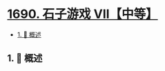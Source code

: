 # [1690. 石子游戏 VII【中等】](https://github.com/Tdahuyou/TNotes.leetcode/tree/main/notes/1690.%20%E7%9F%B3%E5%AD%90%E6%B8%B8%E6%88%8F%20VII%E3%80%90%E4%B8%AD%E7%AD%89%E3%80%91)

<!-- region:toc -->

- [1. 📝 概述](#1--概述)

<!-- endregion:toc -->

## 1. 📝 概述
